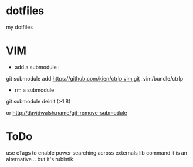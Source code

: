 dotfiles
========

my dotfiles

VIM
===

* add a submodule :

git submodule add https://github.com/kien/ctrlp.vim.git  _vim/bundle/ctrlp

* rm a submodule

git submodule deinit (>1.8)

or http://davidwalsh.name/git-remove-submodule


ToDo
====

use cTags to enable power searching across externals lib 
command-t is an alternative .. but it's rubistik
